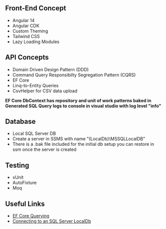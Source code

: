 ## **Front-End Concept**
* Angular 14
* Angular CDK
* Custom Theming
* Tailwind CSS
* Lazy Loading Modules

## **API Concepts**
* Domain Driven Design Pattern (DDD)
* Command Query Responsibilty Segregation Pattern (CQRS)
* EF Core 
* Linq-to-Entity Queries
* CsvHelper for CSV data upload

**EF Core DbContext has repository and unit of work patterns baked in**
**Generated SQL Query logs to console in visual studio with log level "info"**

## **Database**
* Local SQL Server DB
* Create a server in SSMS with name "(LocalDb)\MSSQLLocalDB"
* There is a .bak file included for the initial db setup you can restore in ssm once the server is created

## **Testing**
* xUnit
* AutoFixture
* Moq

## **Useful Links**
* [EF Core Querying](https://docs.microsoft.com/en-us/ef/core/querying/)
* [Connecting to an SQL Server LocalDb](https://stackoverflow.com/questions/43257209/how-to-connect-to-a-local-database-in-sql-server-management-studio)

